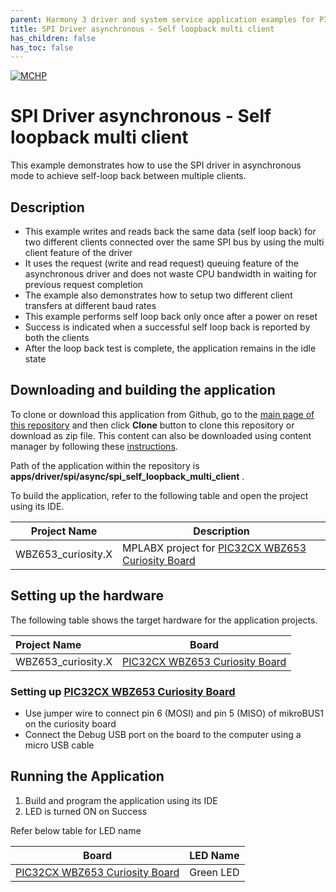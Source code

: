 ```yaml
---
parent: Harmony 3 driver and system service application examples for PIC32CX-BZ3 and WBZ653 family
title: SPI Driver asynchronous - Self loopback multi client
has_children: false
has_toc: false
---
```


[![MCHP](https://www.microchip.com/ResourcePackages/Microchip/assets/dist/images/logo.png)](https://www.microchip.com)

# SPI Driver asynchronous - Self loopback multi client

This example demonstrates how to use the SPI driver in asynchronous mode to achieve self-loop back between multiple clients.

## Description

- This example writes and reads back the same data (self loop back) for two different clients connected over the same SPI bus by using the multi client feature of the driver
- It uses the request (write and read request) queuing feature of the asynchronous driver and does not waste CPU bandwidth in waiting for previous request completion
- The example also demonstrates how to setup two different client transfers at different baud rates
- This example performs self loop back only once after a power on reset
- Success is indicated when a successful self loop back is reported by both the clients
- After the loop back test is complete, the application remains in the idle state

## Downloading and building the application

To clone or download this application from Github, go to the [main page of this repository](https://github.com/Microchip-MPLAB-Harmony/core_apps_pic32cxbz6_wbz6) and then click **Clone** button to clone this repository or download as zip file.
This content can also be downloaded using content manager by following these [instructions](https://github.com/Microchip-MPLAB-Harmony/contentmanager/wiki).

Path of the application within the repository is **apps/driver/spi/async/spi_self_loopback_multi_client** .

To build the application, refer to the following table and open the project using its IDE.

| Project Name      | Description                                    |
| ----------------- | ---------------------------------------------- |
|WBZ653_curiosity.X| MPLABX project for [PIC32CX WBZ653 Curiosity Board](https://www.microchip.com/developmenttools/ProductDetails/)|


## Setting up the hardware

The following table shows the target hardware for the application projects.

| Project Name| Board|
|:---------|:---------:|
|WBZ653_curiosity.X|[PIC32CX WBZ653 Curiosity Board](https://www.microchip.com/developmenttools/ProductDetails/)|


### Setting up [PIC32CX WBZ653 Curiosity Board](https://www.microchip.com/developmenttools/ProductDetails/)
- Use jumper wire to connect pin 6 (MOSI) and pin 5 (MISO) of mikroBUS1 on the curiosity board
- Connect the Debug USB port on the board to the computer using a micro USB cable

## Running the Application

1. Build and program the application using its IDE
2. LED is turned ON on Success

Refer below table for LED name

| Board | LED Name |
|-----|-----|
|[PIC32CX WBZ653 Curiosity Board](https://www.microchip.com/developmenttools/ProductDetails/)|Green LED|

